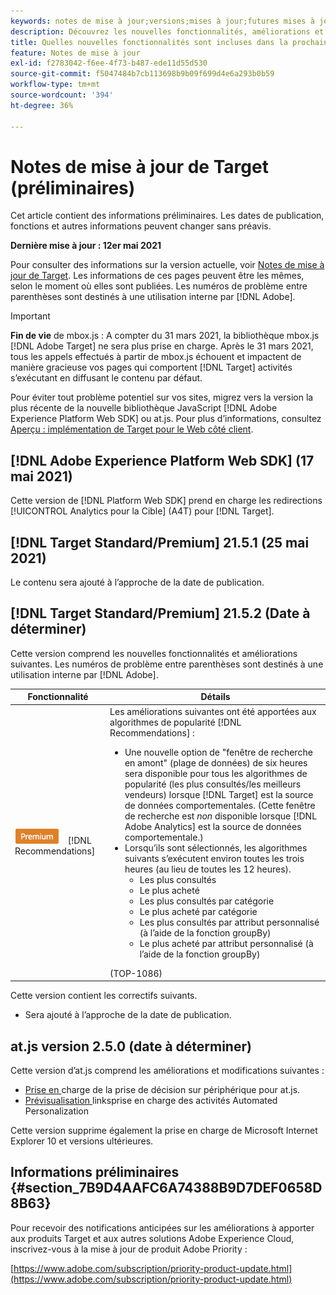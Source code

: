 ```yaml
---
keywords: notes de mise à jour;versions;mises à jour;futures mises à jour;améliorations;nouvelles fonctionnalités;correctifs;préliminaire
description: Découvrez les nouvelles fonctionnalités, améliorations et correctifs de la prochaine version d’Adobe Target, notamment les SDK, les API et les bibliothèques JavaScript.
title: Quelles nouvelles fonctionnalités sont incluses dans la prochaine version ?
feature: Notes de mise à jour
exl-id: f2783042-f6ee-4f73-b487-ede11d55d530
source-git-commit: f5047484b7cb113698b9b09f699d4e6a293b0b59
workflow-type: tm+mt
source-wordcount: '394'
ht-degree: 36%

---
```


# Notes de mise à jour de Target (préliminaires)

Cet article contient des informations préliminaires. Les dates de publication, fonctions et autres informations peuvent changer sans préavis.

**Dernière mise à jour : 12er mai 2021**

Pour consulter des informations sur la version actuelle, voir [Notes de mise à jour de Target](release-notes.md). Les informations de ces pages peuvent être les mêmes, selon le moment où elles sont publiées. Les numéros de problème entre parenthèses sont destinés à une utilisation interne par [!DNL Adobe].

>[!IMPORTANT]
>
>**Fin de vie** de mbox.js : A compter du 31 mars 2021, la bibliothèque mbox.js  [!DNL Adobe Target] ne sera plus prise en charge. Après le 31 mars 2021, tous les appels effectués à partir de mbox.js échouent et impactent de manière gracieuse vos pages qui comportent [!DNL Target] activités s’exécutant en diffusant le contenu par défaut.
>
>Pour éviter tout problème potentiel sur vos sites, migrez vers la version la plus récente de la nouvelle bibliothèque JavaScript [!DNL Adobe Experience Platform Web SDK] ou at.js. Pour plus d’informations, consultez [Aperçu : implémentation de Target pour le Web côté client](/help/c-implementing-target/c-implementing-target-for-client-side-web/implement-target-for-client-side-web.md).

## [!DNL Adobe Experience Platform Web SDK] (17 mai 2021)

Cette version de [!DNL Platform Web SDK] prend en charge les redirections [!UICONTROL Analytics pour la Cible] (A4T) pour [!DNL Target].

## [!DNL Target Standard/Premium] 21.5.1 (25 mai 2021)

Le contenu sera ajouté à l’approche de la date de publication.

## [!DNL Target Standard/Premium] 21.5.2 (Date à déterminer)

Cette version comprend les nouvelles fonctionnalités et améliorations suivantes. Les numéros de problème entre parenthèses sont destinés à une utilisation interne par [!DNL Adobe].

| Fonctionnalité | Détails |
| --- | --- |
| ![Premium](/help/assets/premium.png) [!DNL Recommendations] | Les améliorations suivantes ont été apportées aux algorithmes de popularité [!DNL Recommendations] :<ul><li>Une nouvelle option de &quot;fenêtre de recherche en amont&quot; (plage de données) de six heures sera disponible pour tous les algorithmes de popularité (les plus consultés/les meilleurs vendeurs) lorsque [!DNL Target] est la source de données comportementales. (Cette fenêtre de recherche est *non* disponible lorsque [!DNL Adobe Analytics] est la source de données comportementale.)</li><li>Lorsqu’ils sont sélectionnés, les algorithmes suivants s’exécutent environ toutes les trois heures (au lieu de toutes les 12 heures).<ul><li>Les plus consultés</li><li>Le plus acheté</li><li>Les plus consultés par catégorie</li><li>Le plus acheté par catégorie</li><li>Les plus consultés par attribut personnalisé (à l’aide de la fonction groupBy)</li><li>Le plus acheté par attribut personnalisé (à l’aide de la fonction groupBy)</li></ul></ul>(TOP-1086) |

Cette version contient les correctifs suivants.

* Sera ajouté à l’approche de la date de publication.

## at.js version 2.5.0 (date à déterminer)

Cette version d’at.js comprend les améliorations et modifications suivantes :

* [Prise en ](/help/c-implementing-target/c-implementing-target-for-client-side-web/on-device-decisioning/on-device-decisioning.md) charge de la prise de décision sur périphérique pour at.js.
* [Prévisualisation ](/help/c-activities/c-activity-qa/activity-qa.md) linksprise en charge des activités Automated Personalization

Cette version supprime également la prise en charge de Microsoft Internet Explorer 10 et versions ultérieures.

## Informations préliminaires {#section_7B9D4AAFC6A74388B9D7DEF0658D8B63}

Pour recevoir des notifications anticipées sur les améliorations à apporter aux produits Target et aux autres solutions Adobe Experience Cloud, inscrivez-vous à la mise à jour de produit Adobe Priority :

[https://www.adobe.com/subscription/priority-product-update.html](https://www.adobe.com/subscription/priority-product-update.html)
